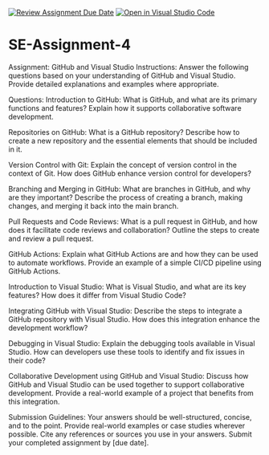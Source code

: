 [![Review Assignment Due Date](https://classroom.github.com/assets/deadline-readme-button-22041afd0340ce965d47ae6ef1cefeee28c7c493a6346c4f15d667ab976d596c.svg)](https://classroom.github.com/a/GvXCZgfk)
[![Open in Visual Studio Code](https://classroom.github.com/assets/open-in-vscode-2e0aaae1b6195c2367325f4f02e2d04e9abb55f0b24a779b69b11b9e10269abc.svg)](https://classroom.github.com/online_ide?assignment_repo_id=15354080&assignment_repo_type=AssignmentRepo)
# SE-Assignment-4
Assignment: GitHub and Visual Studio
Instructions:
Answer the following questions based on your understanding of GitHub and Visual Studio. Provide detailed explanations and examples where appropriate.

Questions:
Introduction to GitHub:
What is GitHub, and what are its primary functions and features? Explain how it supports collaborative software development.

Repositories on GitHub:
What is a GitHub repository? Describe how to create a new repository and the essential elements that should be included in it.

Version Control with Git:
Explain the concept of version control in the context of Git. How does GitHub enhance version control for developers?

Branching and Merging in GitHub:
What are branches in GitHub, and why are they important? Describe the process of creating a branch, making changes, and merging it back into the main branch.

Pull Requests and Code Reviews:
What is a pull request in GitHub, and how does it facilitate code reviews and collaboration? Outline the steps to create and review a pull request.

GitHub Actions:
Explain what GitHub Actions are and how they can be used to automate workflows. Provide an example of a simple CI/CD pipeline using GitHub Actions.

Introduction to Visual Studio:
What is Visual Studio, and what are its key features? How does it differ from Visual Studio Code?

Integrating GitHub with Visual Studio:
Describe the steps to integrate a GitHub repository with Visual Studio. How does this integration enhance the development workflow?

Debugging in Visual Studio:
Explain the debugging tools available in Visual Studio. How can developers use these tools to identify and fix issues in their code?

Collaborative Development using GitHub and Visual Studio:
Discuss how GitHub and Visual Studio can be used together to support collaborative development. Provide a real-world example of a project that benefits from this integration.


Submission Guidelines:
Your answers should be well-structured, concise, and to the point.
Provide real-world examples or case studies wherever possible.
Cite any references or sources you use in your answers.
Submit your completed assignment by [due date].
